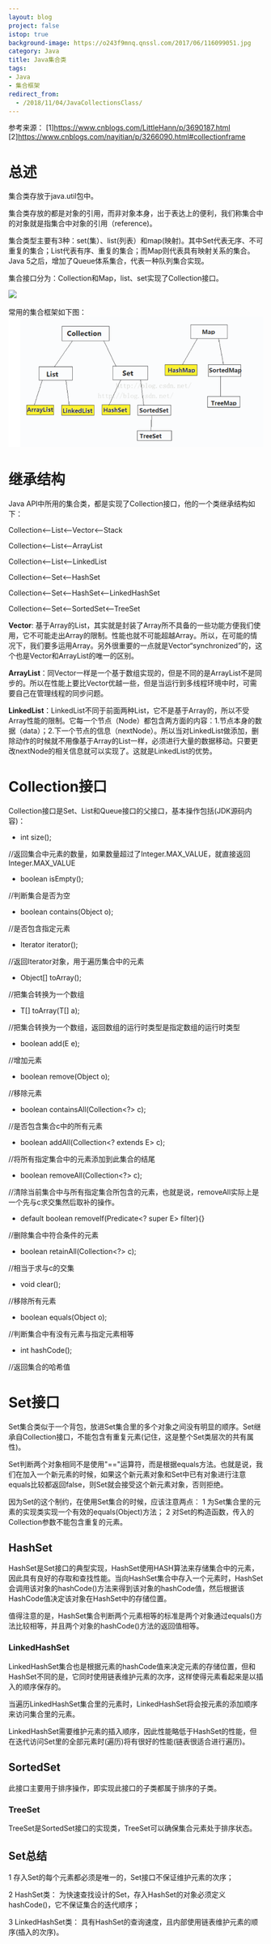 ```yaml
---
layout: blog
project: false
istop: true
background-image: https://o243f9mnq.qnssl.com/2017/06/116099051.jpg
category: Java
title: Java集合类
tags:
- Java
- 集合框架
redirect_from:
  - /2018/11/04/JavaCollectionsClass/
---
```


参考来源：
[1]https://www.cnblogs.com/LittleHann/p/3690187.html
[2]https://www.cnblogs.com/nayitian/p/3266090.html#collectionframe

# 总述

集合类存放于java.util包中。

集合类存放的都是对象的引用，而非对象本身，出于表达上的便利，我们称集合中的对象就是指集合中对象的引用（reference)。

集合类型主要有3种：set(集）、list(列表）和map(映射)。其中Set代表无序、不可重复的集合；List代表有序、重复的集合；而Map则代表具有映射关系的集合。Java 5之后，增加了Queue体系集合，代表一种队列集合实现。

集合接口分为：Collection和Map，list、set实现了Collection接口。

<img src="/style/images/passage/JavaCollectionsFramework/架图.PNG">

常用的集合框架如下图：
<img src="/style/images/passage/JavaCollectionsClass/常用集合框架1.PNG">

# 继承结构

Java API中所用的集合类，都是实现了Collection接口，他的一个类继承结构如下：

Collection<--List<--Vector<--Stack

Collection<--List<--ArrayList

Collection<--List<--LinkedList

Collection<--Set<--HashSet

Collection<--Set<--HashSet<--LinkedHashSet

Collection<--Set<--SortedSet<--TreeSet

**Vector**: 基于Array的List，其实就是封装了Array所不具备的一些功能方便我们使用，它不可能走出Array的限制。性能也就不可能超越Array。所以，在可能的情况下，我们要多运用Array。另外很重要的一点就是Vector“synchronized”的，这个也是Vector和ArrayList的唯一的区别。

**ArrayList**：同Vector一样是一个基于数组实现的，但是不同的是ArrayList不是同步的。所以在性能上要比Vector优越一些，但是当运行到多线程环境中时，可需要自己在管理线程的同步问题。

**LinkedList**：LinkedList不同于前面两种List，它不是基于Array的，所以不受Array性能的限制。它每一个节点（Node）都包含两方面的内容：1.节点本身的数据（data）；2.下一个节点的信息（nextNode）。所以当对LinkedList做添加，删除动作的时候就不用像基于Array的List一样，必须进行大量的数据移动。只要更改nextNode的相关信息就可以实现了。这就是LinkedList的优势。

# Collection接口

Collection接口是Set、List和Queue接口的父接口，基本操作包括(JDK源码内容)：

* int size();

//返回集合中元素的数量，如果数量超过了Integer.MAX_VALUE，就直接返回Integer.MAX_VALUE

* boolean isEmpty();

//判断集合是否为空

* boolean contains(Object o);

//是否包含指定元素

* Iterator<E> iterator();

//返回Iterator对象，用于遍历集合中的元素

* Object[] toArray();

//把集合转换为一个数组

* <T> T[] toArray(T[] a);

//把集合转换为一个数组，返回数组的运行时类型是指定数组的运行时类型

* boolean add(E e);

//增加元素

* boolean remove(Object o);

//移除元素

* boolean containsAll(Collection<?> c);

//是否包含集合c中的所有元素

* boolean addAll(Collection<? extends E> c);

//将所有指定集合中的元素添加到此集合的结尾

* boolean removeAll(Collection<?> c);

//清除当前集合中与所有指定集合所包含的元素，也就是说，removeAll实际上是一个先与c求交集然后取补的操作。

* default boolean removeIf(Predicate<? super E> filter){}

//删除集合中符合条件的元素

* boolean retainAll(Collection<?> c);

//相当于求与c的交集

* void clear();

//移除所有元素

* boolean equals(Object o);

//判断集合中有没有元素与指定元素相等

* int hashCode();

//返回集合的哈希值

# Set接口

Set集合类似于一个背包，放进Set集合里的多个对象之间没有明显的顺序。Set继承自Collection接口，不能包含有重复元素(记住，这是整个Set类层次的共有属性)。

Set判断两个对象相同不是使用"=="运算符，而是根据equals方法。也就是说，我们在加入一个新元素的时候，如果这个新元素对象和Set中已有对象进行注意equals比较都返回false，则Set就会接受这个新元素对象，否则拒绝。

因为Set的这个制约，在使用Set集合的时候，应该注意两点：
1 为Set集合里的元素的实现类实现一个有效的equals(Object)方法；
2 对Set的构造函数，传入的Collection参数不能包含重复的元素。

## HashSet

HashSet是Set接口的典型实现，HashSet使用HASH算法来存储集合中的元素，因此具有良好的存取和查找性能。当向HashSet集合中存入一个元素时，HashSet会调用该对象的hashCode()方法来得到该对象的hashCode值，然后根据该HashCode值决定该对象在HashSet中的存储位置。

值得注意的是，HashSet集合判断两个元素相等的标准是两个对象通过equals()方法比较相等，并且两个对象的hashCode()方法的返回值相等。

### LinkedHashSet

LinkedHashSet集合也是根据元素的hashCode值来决定元素的存储位置，但和HashSet不同的是，它同时使用链表维护元素的次序，这样使得元素看起来是以插入的顺序保存的。

当遍历LinkedHashSet集合里的元素时，LinkedHashSet将会按元素的添加顺序来访问集合里的元素。

LinkedHashSet需要维护元素的插入顺序，因此性能略低于HashSet的性能，但在迭代访问Set里的全部元素时(遍历)将有很好的性能(链表很适合进行遍历)。

## SortedSet    

此接口主要用于排序操作，即实现此接口的子类都属于排序的子类。

### TreeSet

TreeSet是SortedSet接口的实现类，TreeSet可以确保集合元素处于排序状态。

## Set总结

1 存入Set的每个元素都必须是唯一的，Set接口不保证维护元素的次序；

2 HashSet类： 为快速查找设计的Set，存入HashSet的对象必须定义hashCode()，它不保证集合的迭代顺序；  

3 LinkedHashSet类： 具有HashSet的查询速度，且内部使用链表维护元素的顺序(插入的次序)。
